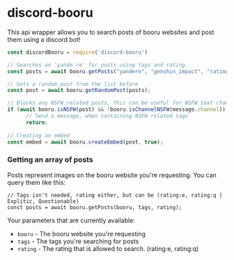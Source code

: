# discord-booru

This api wrapper allows you to search posts of booru websites and post them using a discord bot!

```js
const discordBooru = require('discord-booru')

// Searches on 'yande.re' for posts using tags and rating
const posts = await booru.getPosts("yandere", "genshin_impact", "rating:s");

// Gets a random post from the list before
const post = await booru.getRandomPost(posts);

// Blocks any NSFW related posts, this can be useful for NSFW text channels.
if (await booru.isNSFW(post) && !booru.isChannelNSFW(message.channel))
      // Send a message, when containing NSFW related tags
      return;
      
// Creating an embed
const embed = await booru.createEmbed(post, true);
```

### Getting an array of posts

Posts represent images on the booru website you're requesting. You can query them like this:

```
// Tags isn't needed, rating either, but can be (rating:e, rating:q | Explitic, Questionable)
const posts = await booru.getPosts(booru, tags, rating);
```

Your parameters that are currently available:

* `booru` - The booru website you're requesting
* `tags` - The tags you're searching for posts
* `rating` - The rating that is allowed to search. (rating:e, rating:q)
